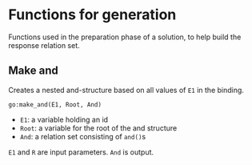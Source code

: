 # Functions for generation

Functions used in the preparation phase of a solution, to help build the response relation set. 

## Make and

Creates a nested and-structure based on all values of `E1` in the binding.

    go:make_and(E1, Root, And)
    
* `E1`: a variable holding an id
* `Root`: a variable for the root of the and structure    
* `And`: a relation set consisting of `and()`s

`E1` and `R` are input parameters. `And` is output.
